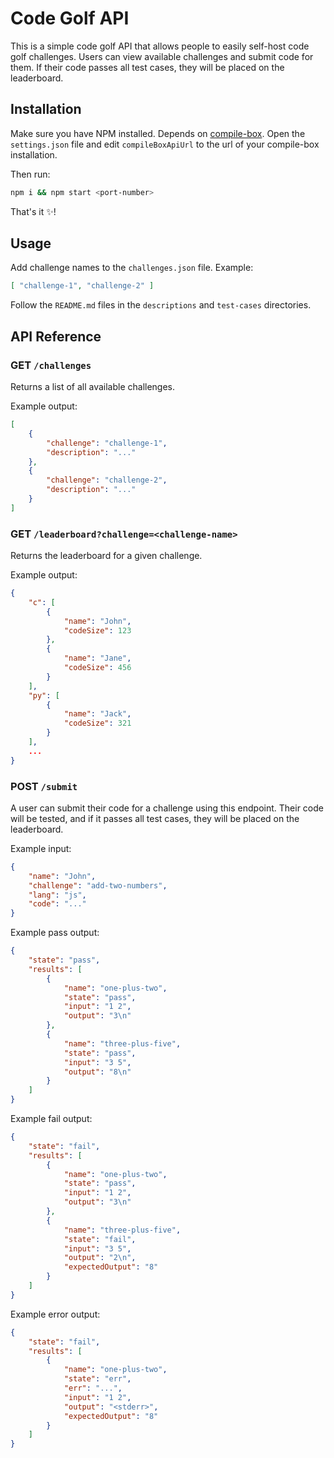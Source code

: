 # Code Golf API

This is a simple code golf API that allows people to easily self-host
code golf challenges. Users can view available challenges and submit code
for them. If their code passes all test cases, they will be placed on the
leaderboard.


## Installation

Make sure you have NPM installed.
Depends on [compile-box](https://github.com/iannisdezwart/compile-box).
Open the `settings.json` file and edit `compileBoxApiUrl` to the url of your
compile-box installation.

Then run:

```sh
npm i && npm start <port-number>
```

That's it ✨!


## Usage

Add challenge names to the `challenges.json` file.
Example:

```json
[ "challenge-1", "challenge-2" ]
```

Follow the `README.md` files in the `descriptions` and `test-cases` directories.


## API Reference


### GET `/challenges`

Returns a list of all available challenges.

Example output:

```json
[
	{
		"challenge": "challenge-1",
		"description": "..."
	},
	{
		"challenge": "challenge-2",
		"description": "..."
	}
]
```


### GET `/leaderboard?challenge=<challenge-name>`

Returns the leaderboard for a given challenge.

Example output:

```json
{
	"c": [
		{
			"name": "John",
			"codeSize": 123
		},
		{
			"name": "Jane",
			"codeSize": 456
		}
	],
	"py": [
		{
			"name": "Jack",
			"codeSize": 321
		}
	],
	...
}
```


### POST `/submit`

A user can submit their code for a challenge using this endpoint.
Their code will be tested, and if it passes all test cases,
they will be placed on the leaderboard.

Example input:

```json
{
	"name": "John",
	"challenge": "add-two-numbers",
	"lang": "js",
	"code": "..."
}
```

Example pass output:

```json
{
	"state": "pass",
	"results": [
		{
			"name": "one-plus-two",
			"state": "pass",
			"input": "1 2",
			"output": "3\n"
		},
		{
			"name": "three-plus-five",
			"state": "pass",
			"input": "3 5",
			"output": "8\n"
		}
	]
}
```

Example fail output:

```json
{
	"state": "fail",
	"results": [
		{
			"name": "one-plus-two",
			"state": "pass",
			"input": "1 2",
			"output": "3\n"
		},
		{
			"name": "three-plus-five",
			"state": "fail",
			"input": "3 5",
			"output": "2\n",
			"expectedOutput": "8"
		}
	]
}
```

Example error output:

```json
{
	"state": "fail",
	"results": [
		{
			"name": "one-plus-two",
			"state": "err",
			"err": "...",
			"input": "1 2",
			"output": "<stderr>",
			"expectedOutput": "8"
		}
	]
}
```